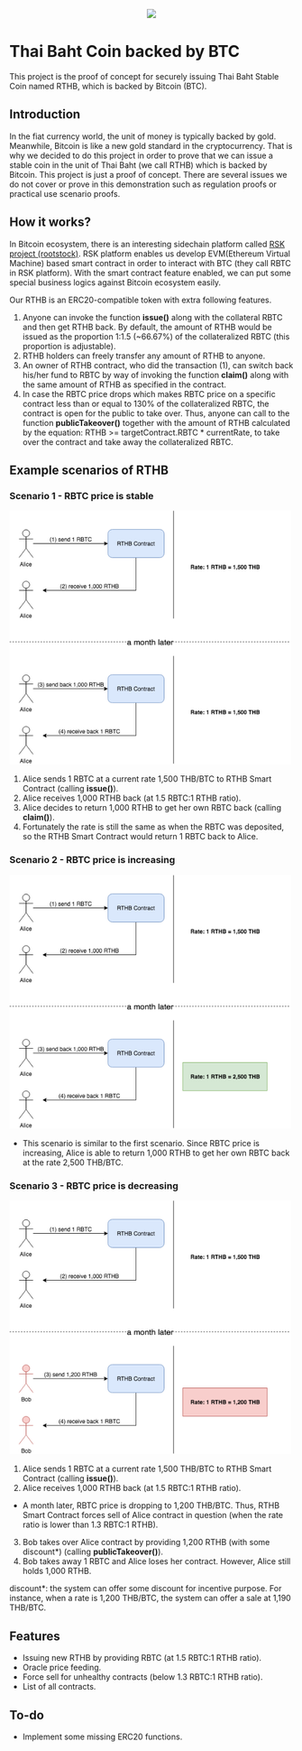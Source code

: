 <p align="center"><a href="#" target="_blank" rel="noopener noreferrer"><img width="500" src="images/RTHB-icon.png"></a></p>

# Thai Baht Coin backed by BTC
This project is the proof of concept for securely issuing Thai Baht Stable Coin named RTHB, which is backed by Bitcoin (BTC).

## Introduction
In the fiat currency world, the unit of money is typically backed by gold. Meanwhile, Bitcoin is like a new gold standard in the cryptocurrency. That is why we decided to do this project in order to prove that we can issue a stable coin in the unit of Thai Baht (we call RTHB) which is backed by Bitcoin. This project is just a proof of concept. There are several issues we do not cover or prove in this demonstration such as regulation proofs or practical use scenario proofs.

## How it works?
In Bitcoin ecosystem, there is an interesting sidechain platform called [RSK project (rootstock)](https://www.rsk.co/). RSK platform enables us develop EVM(Ethereum Virtual Machine) based smart contract in order to interact with BTC (they call RBTC in RSK platform). With the smart contract feature enabled, we can put some special business logics against Bitcoin ecosystem easily.

Our RTHB is an ERC20-compatible token with extra following features.
1. Anyone can invoke the function **issue()** along with the collateral RBTC and then get RTHB back. By default, the amount of RTHB would be issued as the proportion 1:1.5 (~66.67%) of the collateralized RBTC (this proportion is adjustable).
2. RTHB holders can freely transfer any amount of RTHB to anyone.
3. An owner of RTHB contract, who did the transaction (1), can switch back his/her fund to RBTC by way of invoking the function **claim()** along with the same amount of RTHB as specified in the contract.
4. In case the RBTC price drops which makes RBTC price on a specific contract less than or equal to 130% of the collateralized RBTC, the contract is open for the public to take over. Thus, anyone can call to the function **publicTakeover()** together with the amount of RTHB calculated by the equation: RTHB >= targetContract.RBTC * currentRate, to take over the contract and take away the collateralized RBTC.

## Example scenarios of RTHB
### Scenario 1 - RBTC price is stable

<img width="500" src="images/RTHB-Scenario-Price-Stable3.png">

1) Alice sends 1 RBTC at a current rate 1,500 THB/BTC to RTHB Smart Contract (calling **issue()**).
2) Alice receives 1,000 RTHB back (at 1.5 RBTC:1 RTHB ratio).
3) Alice decides to return 1,000 RTHB to get her own RBTC back (calling **claim()**).
4) Fortunately the rate is still the same as when the RBTC was deposited, so the RTHB Smart Contract would return 1 RBTC back to Alice.

### Scenario 2 - RBTC price is increasing

<img width="500" src="images/RTHB-Scenario-Price-is-Increasing.png">

- This scenario is similar to the first scenario. Since RBTC price is increasing, Alice is able to return 1,000 RTHB to get her own RBTC back at the rate 2,500 THB/BTC.

### Scenario 3 - RBTC price is decreasing

<img width="500" src="images/RTHB-Scenario-Price-is-Decreasing.png">

1) Alice sends 1 RBTC at a current rate 1,500 THB/BTC to RTHB Smart Contract (calling **issue()**).
2) Alice receives 1,000 RTHB back (at 1.5 RBTC:1 RTHB ratio).

- A month later, RBTC price is dropping to 1,200 THB/BTC. Thus, RTHB Smart Contract forces sell of Alice contract in question (when the rate ratio is lower than 1.3 RBTC:1 RTHB).

3) Bob takes over Alice contract by providing 1,200 RTHB (with some discount*) (calling **publicTakeover()**).
4) Bob takes away 1 RBTC and Alice loses her contract. However, Alice still holds 1,000 RTHB.

discount*: the system can offer some discount for incentive purpose. For instance, when a rate is 1,200 THB/BTC, the system can offer a sale at 1,190 THB/BTC.

## Features
- Issuing new RTHB by providing RBTC (at 1.5 RBTC:1 RTHB ratio).
- Oracle price feeding.
- Force sell for unhealthy contracts (below 1.3 RBTC:1 RTHB ratio).
- List of all contracts.

## To-do
- Implement some missing ERC20 functions.

